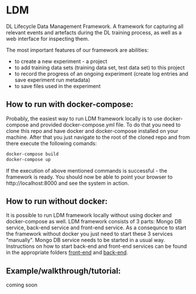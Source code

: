 # LDM
DL Lifecycle Data Management Framework.
A framework for capturing all relevant events and artefacts during the DL training process, 
as well as a web interface for inspecting them.

The most important features of our framework are abilities:
 - to create a new experiment - a project
 - to add training data sets (training data set, test data set) to this project
 - to record the progress of an ongoing experiment (create log entries and save experiment run metadata)
 - to save files used in the experiment
 
## How to run with docker-compose:
 
 Probably, the easiest way to run LDM framework locally is to use docker-compose and provided docker-compose.yml file.
 To do that you need to clone this repo and have docker and docker-compose installed on your machine. After that you just navigate to the root of the cloned repo and from there execute the following comands:
 
``` bash
docker-compose build
docker-compose up
```
If the execution of above mentioned commands is successful - the framework is ready.  You should now be able to point your browser to http://localhost:8000 and see the system in action.

## How to run without docker:
 It is possible to run LDM framework locally without using docker and docker-compose as well. 
 LDM framework consists of 3 parts: Mongo DB service, back-end service and front-end service. As a consequnce to start the framework without docker you just need to start these 3 services "manually". Mongo DB service needs to be started in a usual way. Instructions on how to start back-end and front-end services can be found in the appropriate folders [front-end](./front_end_sbadmin/README.md) and [back-end](./flask_back_end/README.md). 
 
## Example/walkthrough/tutorial:
 coming soon
